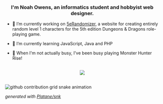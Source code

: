 ### <div align="center">I'm Noah Owens, an informatics student and hobbyist web designer.</div>  

- 🎲 I’m currently working on [5eRandomizer](https://github.com/noah-owens/5eRandomizer), a website for creating entirely random level 1 characters for the 5th edition Dungeons & Dragons role-playing game.  

- 🌱 I’m currently learning JavaScript, Java and PHP

- 👾 When I'm not actually busy, I've been busy playing Monster Hunter Rise!

<br/>  

<div align="center"><img src="https://spotify-github-profile.vercel.app/api/view?uid=lvl7cleric&cover_image=true&theme=novatorem&bar_color=53b14f&bar_color_cover=true" /></div>

<br/>

![github contribution grid snake animation](https://raw.githubusercontent.com/noah-owens/noah-owens/output/github-contribution-grid-snake.svg)

_generated with [Platane/snk](https://github.com/Platane/snk)_

<br/>

<!--START_SECTION:waka-->
<!--END_SECTION:waka-->  
